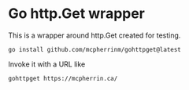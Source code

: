 # Go http.Get wrapper

This is a wrapper around http.Get created for testing.

    go install github.com/mcpherrinm/gohttpget@latest

Invoke it with a URL like

    gohttpget https://mcpherrin.ca/
